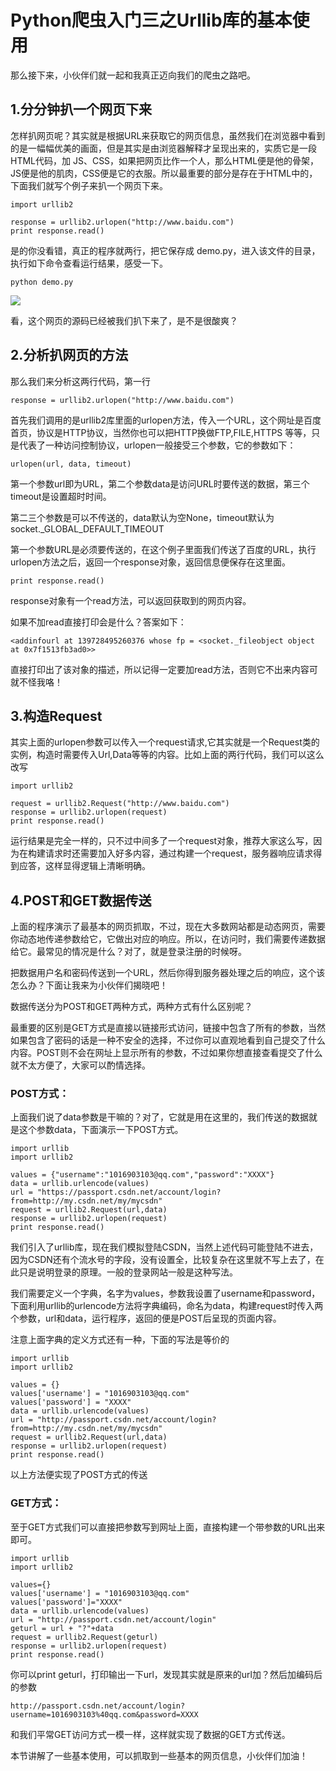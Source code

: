 # Python爬虫入门三之Urllib库的基本使用

那么接下来，小伙伴们就一起和我真正迈向我们的爬虫之路吧。

## 1.分分钟扒一个网页下来

怎样扒网页呢？其实就是根据URL来获取它的网页信息，虽然我们在浏览器中看到的是一幅幅优美的画面，但是其实是由浏览器解释才呈现出来的，实质它是一段HTML代码，加 JS、CSS，如果把网页比作一个人，那么HTML便是他的骨架，JS便是他的肌肉，CSS便是它的衣服。所以最重要的部分是存在于HTML中的，下面我们就写个例子来扒一个网页下来。


```
import urllib2

response = urllib2.urlopen("http://www.baidu.com")
print response.read()
```

是的你没看错，真正的程序就两行，把它保存成 demo.py，进入该文件的目录，执行如下命令查看运行结果，感受一下。

```
python demo.py
```

![](http://qiniu.cuiqingcai.com/wp-content/uploads/2015/02/2015-02-13-000909-%E7%9A%84%E5%B1%8F%E5%B9%95%E6%88%AA%E5%9B%BE.png)

看，这个网页的源码已经被我们扒下来了，是不是很酸爽？

## 2.分析扒网页的方法

那么我们来分析这两行代码，第一行

```
response = urllib2.urlopen("http://www.baidu.com")
```

首先我们调用的是urllib2库里面的urlopen方法，传入一个URL，这个网址是百度首页，协议是HTTP协议，当然你也可以把HTTP换做FTP,FILE,HTTPS 等等，只是代表了一种访问控制协议，urlopen一般接受三个参数，它的参数如下：

```
urlopen(url, data, timeout)
```

第一个参数url即为URL，第二个参数data是访问URL时要传送的数据，第三个timeout是设置超时时间。

第二三个参数是可以不传送的，data默认为空None，timeout默认为 socket._GLOBAL_DEFAULT_TIMEOUT

第一个参数URL是必须要传送的，在这个例子里面我们传送了百度的URL，执行urlopen方法之后，返回一个response对象，返回信息便保存在这里面。

```
print response.read()
```

response对象有一个read方法，可以返回获取到的网页内容。

如果不加read直接打印会是什么？答案如下：

```
<addinfourl at 139728495260376 whose fp = <socket._fileobject object at 0x7f1513fb3ad0>>
```

直接打印出了该对象的描述，所以记得一定要加read方法，否则它不出来内容可就不怪我咯！

## 3.构造Request

其实上面的urlopen参数可以传入一个request请求,它其实就是一个Request类的实例，构造时需要传入Url,Data等等的内容。比如上面的两行代码，我们可以这么改写

```
import urllib2

request = urllib2.Request("http://www.baidu.com")
response = urllib2.urlopen(request)
print response.read()
```

运行结果是完全一样的，只不过中间多了一个request对象，推荐大家这么写，因为在构建请求时还需要加入好多内容，通过构建一个request，服务器响应请求得到应答，这样显得逻辑上清晰明确。

## 4.POST和GET数据传送

上面的程序演示了最基本的网页抓取，不过，现在大多数网站都是动态网页，需要你动态地传递参数给它，它做出对应的响应。所以，在访问时，我们需要传递数据给它。最常见的情况是什么？对了，就是登录注册的时候呀。

把数据用户名和密码传送到一个URL，然后你得到服务器处理之后的响应，这个该怎么办？下面让我来为小伙伴们揭晓吧！

数据传送分为POST和GET两种方式，两种方式有什么区别呢？

最重要的区别是GET方式是直接以链接形式访问，链接中包含了所有的参数，当然如果包含了密码的话是一种不安全的选择，不过你可以直观地看到自己提交了什么内容。POST则不会在网址上显示所有的参数，不过如果你想直接查看提交了什么就不太方便了，大家可以酌情选择。

### POST方式：

上面我们说了data参数是干嘛的？对了，它就是用在这里的，我们传送的数据就是这个参数data，下面演示一下POST方式。

```
import urllib
import urllib2

values = {"username":"1016903103@qq.com","password":"XXXX"}
data = urllib.urlencode(values) 
url = "https://passport.csdn.net/account/login?from=http://my.csdn.net/my/mycsdn"
request = urllib2.Request(url,data)
response = urllib2.urlopen(request)
print response.read()
```

我们引入了urllib库，现在我们模拟登陆CSDN，当然上述代码可能登陆不进去，因为CSDN还有个流水号的字段，没有设置全，比较复杂在这里就不写上去了，在此只是说明登录的原理。一般的登录网站一般是这种写法。

我们需要定义一个字典，名字为values，参数我设置了username和password，下面利用urllib的urlencode方法将字典编码，命名为data，构建request时传入两个参数，url和data，运行程序，返回的便是POST后呈现的页面内容。

注意上面字典的定义方式还有一种，下面的写法是等价的

```
import urllib
import urllib2

values = {}
values['username'] = "1016903103@qq.com"
values['password'] = "XXXX"
data = urllib.urlencode(values) 
url = "http://passport.csdn.net/account/login?from=http://my.csdn.net/my/mycsdn"
request = urllib2.Request(url,data)
response = urllib2.urlopen(request)
print response.read()
```

以上方法便实现了POST方式的传送

### GET方式：

至于GET方式我们可以直接把参数写到网址上面，直接构建一个带参数的URL出来即可。


```
import urllib
import urllib2

values={}
values['username'] = "1016903103@qq.com"
values['password']="XXXX"
data = urllib.urlencode(values) 
url = "http://passport.csdn.net/account/login"
geturl = url + "?"+data
request = urllib2.Request(geturl)
response = urllib2.urlopen(request)
print response.read()
```

你可以print geturl，打印输出一下url，发现其实就是原来的url加？然后加编码后的参数

```
http://passport.csdn.net/account/login?username=1016903103%40qq.com&password=XXXX
```

和我们平常GET访问方式一模一样，这样就实现了数据的GET方式传送。

本节讲解了一些基本使用，可以抓取到一些基本的网页信息，小伙伴们加油！